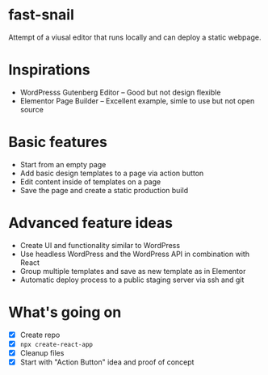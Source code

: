 # fast-snail
Attempt of a viusal editor that runs locally and can deploy a static webpage.

# Inspirations
* WordPresss Gutenberg Editor – Good but not design flexible
* Elementor Page Builder – Excellent example, simle to use but not open source

# Basic features
* Start from an empty page
* Add basic design templates to a page via action button
* Edit content inside of templates on a page
* Save the page and create a static production build

# Advanced feature ideas
* Create UI and functionality similar to WordPress
* Use headless WordPress and the WordPress API in combination with React
* Group multiple templates and save as new template as in Elementor
* Automatic deploy process to a public staging server via ssh and git

# What's going on
- [x] Create repo
- [x] ``npx create-react-app``
- [x] Cleanup files
- [x] Start with "Action Button" idea and proof of concept